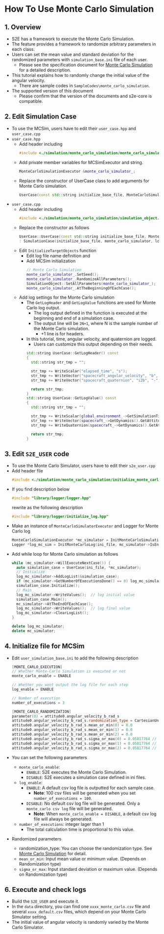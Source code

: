 # How To Use Monte Carlo Simulation

## 1.  Overview

- S2E has a framework to execute the Monte Carlo Simulation.
- The feature provides a framework to randomize arbitrary parameters in each class. 
- Users can set the mean value and standard deviation for the randomized parameters with `simulation_base.ini` file of each user.
  - Please see the specification document for [Monte Carlo Simulation](../Specifications/Simulation/Spec_MonteCarloSimulation.md) for a detailed description.
- This tutorial explains how to randomly change the initial value of the angular velocity.
  - There are sample codes in `SampleCodes\monte_carlo_simulation`.
- The supported version of this document
  - Please confirm that the version of the documents and s2e-core is compatible.

## 2. Edit Simulation Case
- To use the MCSim, users have to edit their `user_case.hpp` and `user_case.cpp`
- `user_case.hpp`
  - Add header including
    ```c++
    #include <./simulation/monte_carlo_simulation/monte_carlo_simulation_executor.hpp>
    ```
  - Add private member variables for MCSimExecutor and string.
    ```c++
    MonteCarloSimulationExecutor &monte_carlo_simulator_;
    ```
  - Replace the constructor of UserCase class to add arguments for Monte Carlo simulation.
    ```c++
    UserCase(const std::string initialize_base_file, MonteCarloSimulationExecutor &monte_carlo_simulator, const std::string log_path);
    ```
- `user_case.cpp`
  - Add header including
    ```c++
    #include <./simulation/monte_carlo_simulation/simulation_object.hpp>
    ```
  - Replace the constructor as follows
    ```c++
    UserCase::UserCase(const std::string initialize_base_file, MonteCarloSimulationExecutor &monte_carlo_simulator, const std::string log_path)
    : SimulationCase(initialize_base_file, monte_carlo_simulator, log_path), monte_carlo_simulator_(monte_carlo_simulator) {}
    ```
  - Edit `InitializeTargetObjects` function
    - Edit log file name definition and       
    - Add MCSim initialization
      ```c++
      // Monte Carlo Simulation
      monte_carlo_simulator_.SetSeed();
      monte_carlo_simulator_.RandomizeAllParameters();
      SimulationObject::SetAllParameters(monte_carlo_simulator_);
      monte_carlo_simulator_.AtTheBeginningOfEachCase();
      ```  
  - Add log settings for the Monte Carlo simulation  
    - The `GetLogHeader` and `GetLogValue` functions are used for Monte Carlo log output.   
      - The log output defined in the function is executed at the beginning and end of a simulation case.  
      - The output line will be `2N+1`, where N is the sample number of the Monte Carlo simulation.
        - +1 line is for headers.
    - In this tutorial, time, angular velocity, and quaternion are logged.
      - Users can customize this output depending on their needs.
      ```c++
      std::string UserCase::GetLogHeader() const
      {
        std::string str_tmp = "";

        str_tmp += WriteScalar("elapsed_time", "s");
        str_tmp += WriteVector("spacecraft_angular_velocity", "b", "rad/s", 3);
        str_tmp += WriteVector("spacecraft_quaternion", "i2b", "-", 4);

        return str_tmp;
      }
      std::string UserCase::GetLogValue() const
      {
        std::string str_tmp = "";

        str_tmp += WriteScalar(global_environment_->GetSimulationTime().GetElapsedTime_s());
        str_tmp += WriteVector(spacecraft_->GetDynamics().GetAttitude().GetAngularVelocity_b_rad_s(), 3);
        str_tmp += WriteQuaternion(spacecraft_->GetDynamics().GetAttitude().GetQuaternion_i2b());

        return str_tmp;
      }
      ```

## 3. Edit `S2E_USER` code
- To use the Monte Carlo Simulator, users have to edit their `s2e_user.cpp`
- Add header file
  ```c++
  #include <./simulation/monte_carlo_simulation/initialize_monte_carlo_simulation.hpp>
  ```
- If you find description below
  ```c++
  #include "library/logger/logger.hpp"
  ```
  rewrite as the following description 
  ```c++
  #include "library/logger/initialize_log.hpp"
  ```
- Make an instance of `MonteCarloSimulatorExecutor` and Logger for Monte Carlo log
  ```c++
  MonteCarloSimulationExecutor *mc_simulator = InitMonteCarloSimulation(ini_file);
  Logger *log_mc_sim = InitMonteCarloLog(ini_file, mc_simulator->IsEnabled());
  ```
- Add while loop for Monte Carlo simulation as follows
  ```c++
  while (mc_simulator->WillExecuteNextCase()) {
    auto simulation_case = UserCase(ini_file, *mc_simulator);
    // Initialize
    log_mc_simulator->AddLogList(&simulation_case);
    if (mc_simulator->GetNumberOfExecutionsDone() == 0) log_mc_simulator->WriteHeaders();
    simulation_case.Initialize();
    // Main
    log_mc_simulator->WriteValues();  // log initial value
    simulation_case.Main();
    mc_simulator->AtTheEndOfEachCase();
    log_mc_simulator->WriteValues();  // log final value
    log_mc_simulator->ClearLogList();
  }

  delete log_mc_simulator;
  delete mc_simulator;
  ```

## 4. Initialize file for MCSim

- Edit `user_simulation_base.ini` to add the following description
  ```c++
  [MONTE_CARLO_EXECUTION]
  // Whether Monte-Carlo Simulation is executed or not
  monte_carlo_enable = ENABLE

  // Whether you want output the log file for each step
  log_enable = ENABLE

  // Number of execution
  number_of_executions = 3

  [MONTE_CARLO_RANDOMIZATION]
  parameter(0) = attitude0.angular_velocity_b_rad_s
  attitude0.angular_velocity_b_rad_s.randomization_type = CartesianUniform
  attitude0.angular_velocity_b_rad_s.mean_or_min(0) = 0.0
  attitude0.angular_velocity_b_rad_s.mean_or_min(1) = 0.0
  attitude0.angular_velocity_b_rad_s.mean_or_min(2) = 0.0
  attitude0.angular_velocity_b_rad_s.sigma_or_max(0) = 0.05817764 // 3-sigma = 10 [deg/s]
  attitude0.angular_velocity_b_rad_s.sigma_or_max(1) = 0.05817764 // 3-sigma = 10 [deg/s]
  attitude0.angular_velocity_b_rad_s.sigma_or_max(2) = 0.05817764 // 3-sigma = 10 [deg/s]
  ```
- You can set the following parameters
  - `monte_carlo_enable`:
    - `ENABLE`: S2E executes the Monte Carlo Simulation.
    - `DISABLE`: S2E executes a simulation case defined in ini files.  
  - `log_enable`:
    - `ENABLE`: A default csv log file is outputted for each sample case.
      - **Note**: 100 csv files will be generated when you set `number_of_executions = 100`.
    - `DISABLE`:  No default csv log file will be generated. Only a `monte_carlo csv log` file will be generated.
      - **Note**: When `monte_carlo_enable = DISABLE`, a default csv log file will always be generated.
  - `number_of_executions`: integer lager than 1
    - The total calculation time is proportional to this value.
  
- Randomized parameters
  - randomization_type: You can choose the randomization type. See [Monte Carlo Simulation](../Specifications/Simulation/Spec_MonteCarloSimulation.md) for detail.
  - `mean_or_min`: Input mean value or minimum value. (Depends on Randomization type)
  - `sigma_or_max`: Input standard deviation or maximum value. (Depends on Randomization type)

## 6. Execute and check logs

- Build the `S2E_USER` and execute it.
- In the `data` directory, you can find one `xxxx_monte_carlo.csv` file and several `xxxx_default.csv` files, which depend on your Monte Carlo Simulator setting.
- The initial value of angular velocity is randomly varied by the Monte Carlo Simulator.

